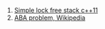  1. [Simple lock free stack c++11]
 2. [ABA problem, Wikipedia]
 
[Simple lock free stack c++11]: https://stackoverflow.com/questions/26747265/simple-lock-free-stack-c11
[ABA problem, Wikipedia]: https://en.wikipedia.org/wiki/ABA_problem
